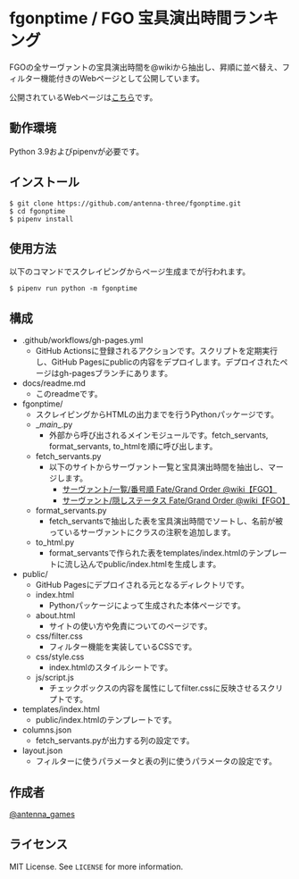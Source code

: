 # fgonptime / FGO 宝具演出時間ランキング

FGOの全サーヴァントの宝具演出時間を@wikiから抽出し、昇順に並べ替え、フィルター機能付きのWebページとして公開しています。

公開されているWebページは[こちら](https://antenna-three.github.io/fgonptime/)です。

## 動作環境

Python 3.9およびpipenvが必要です。

## インストール

```shell
$ git clone https://github.com/antenna-three/fgonptime.git
$ cd fgonptime
$ pipenv install
```

## 使用方法

以下のコマンドでスクレイピングからページ生成までが行われます。

```shell
$ pipenv run python -m fgonptime
```

## 構成

- .github/workflows/gh-pages.yml
    - GitHub Actionsに登録されるアクションです。スクリプトを定期実行し、GitHub Pagesにpublicの内容をデプロイします。デプロイされたページはgh-pagesブランチにあります。
- docs/readme.md
    - このreadmeです。
- fgonptime/
    - スクレイピングからHTMLの出力までを行うPythonパッケージです。
    - \__main__.py
        - 外部から呼び出されるメインモジュールです。fetch_servants, format_servants, to_htmlを順に呼び出します。
    - fetch_servants.py
        - 以下のサイトからサーヴァント一覧と宝具演出時間を抽出し、マージします。
            - [サーヴァント/一覧/番号順 Fate/Grand Order @wiki【FGO】](https://w.atwiki.jp/f_go/pages/713.html)
            - [サーヴァント/隠しステータス Fate/Grand Order @wiki【FGO】](https://w.atwiki.jp/f_go/pages/304.html)
    - format_servants.py
        - fetch_servantsで抽出した表を宝具演出時間でソートし、名前が被っているサーヴァントにクラスの注釈を追加します。
    - to_html.py
        - format_servantsで作られた表をtemplates/index.htmlのテンプレートに流し込んでpublic/index.htmlを生成します。
- public/
    - GitHub Pagesにデプロイされる元となるディレクトリです。
    - index.html
        - Pythonパッケージによって生成された本体ページです。
    - about.html
        - サイトの使い方や免責についてのページです。
    - css/filter.css
        - フィルター機能を実装しているCSSです。
    - css/style.css
        - index.htmlのスタイルシートです。
    - js/script.js
        - チェックボックスの内容を属性にしてfilter.cssに反映させるスクリプトです。
- templates/index.html
    - public/index.htmlのテンプレートです。
- columns.json
    - fetch_servants.pyが出力する列の設定です。
- layout.json
    - フィルターに使うパラメータと表の列に使うパラメータの設定です。

## 作成者

[@antenna_games](https://twitter.com/antenna_games)

## ライセンス

MIT License. See `LICENSE` for more information.
